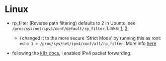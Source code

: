 # Linux

- rp_filter (Reverse path filtering) defaults to 2 in Ubuntu, see `/proc/sys/net/ipv4/conf/default/rp_filter`. Links:  [1](https://bugs.launchpad.net/ubuntu/+source/procps/+bug/1814262), [2](https://www.reddit.com/r/Ubuntu/comments/1eqo0o2/why_is_ubuntu_using_rp_filter_2_as_the_distro/)

  - i changed it to the more secure 'Strict Mode' by running this as root: `echo 1 > /proc/sys/net/ipv4/conf/all/rp_filter`. More info [here](https://support.luminex.be/portal/en/kb/articles/linux-reverse-path-filtering-and-multicast-packet-drops-on-embedded-devices)

- following the [k8s docs](https://kubernetes.io/docs/setup/production-environment/container-runtimes/#prerequisite-ipv4-forwarding-optional), i enabled IPv4 packet forwarding.
